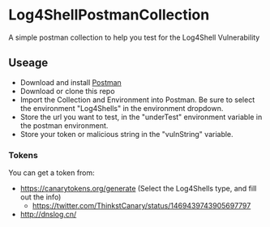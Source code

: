 # Log4ShellPostmanCollection
A simple postman collection to help you test for the Log4Shell Vulnerability

## Useage
- Download and install [Postman](https://www.postman.com/) 
- Download or clone this repo
- Import the Collection and Environment into Postman.  Be sure to select the environment "Log4Shells" in the environment dropdown.
- Store the url you want to test, in the "underTest" environment variable in the postman environment.
- Store your token or malicious string in the "vulnString" variable.
### Tokens
You can get a token from:
- https://canarytokens.org/generate (Select the Log4Shells type, and fill out the info)
  - https://twitter.com/ThinkstCanary/status/1469439743905697797
- http://dnslog.cn/ 


